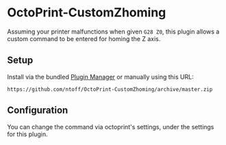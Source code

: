 # OctoPrint-CustomZhoming

Assuming your printer malfunctions when given ``G28 Z0``, this plugin allows a custom command to be entered for homing the Z axis.

## Setup

Install via the bundled [Plugin Manager](https://github.com/foosel/OctoPrint/wiki/Plugin:-Plugin-Manager)
or manually using this URL:

    https://github.com/ntoff/OctoPrint-CustomZhoming/archive/master.zip

## Configuration

You can change the command via octoprint's settings, under the settings for this plugin.
